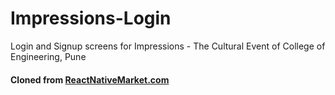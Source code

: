 # Impressions-Login
Login and Signup screens for Impressions - The Cultural Event of College of Engineering, Pune 


#### Cloned from [ReactNativeMarket.com](http://reactnativemarket.com/)
